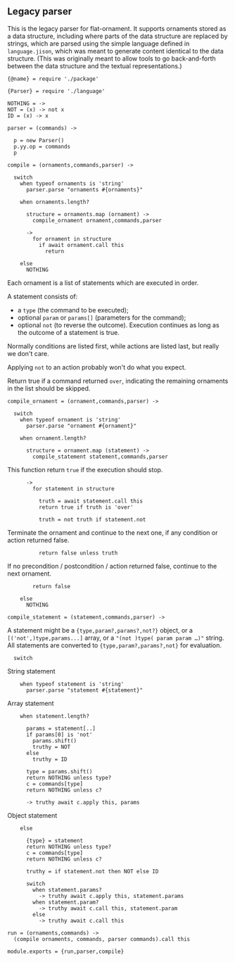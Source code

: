 Legacy parser
-------------

This is the legacy parser for flat-ornament. It supports ornaments stored as a data structure, including where parts of the data structure are replaced by strings, which are parsed using the simple language defined in `language.jison`, which was meant to generate content identical to the data structure. (This was originally meant to allow tools to go back-and-forth between the data structure and the textual representations.)

    {@name} = require './package'

    {Parser} = require './language'

    NOTHING = ->
    NOT = (x) -> not x
    ID = (x) -> x

    parser = (commands) ->

      p = new Parser()
      p.yy.op = commands
      p

    compile = (ornaments,commands,parser) ->

      switch
        when typeof ornaments is 'string'
          parser.parse "ornaments #{ornaments}"

        when ornaments.length?

          structure = ornaments.map (ornament) ->
            compile_ornament ornament,commands,parser

          ->
            for ornament in structure
              if await ornament.call this
                return

        else
          NOTHING

Each ornament is a list of statements which are executed in order.

A statement consists of:
- a `type` (the command to be executed);
- optional `param` or `params[]` (parameters for the command);
- optional `not` (to reverse the outcome).
Execution continues as long as the outcome of a statement is true.

Normally conditions are listed first, while actions are listed last, but really we don't care.

Applying `not` to an action probably won't do what you expect.

Return true if a command returned `over`, indicating the remaining ornaments in the list should be skipped.

    compile_ornament = (ornament,commands,parser) ->

      switch
        when typeof ornament is 'string'
          parser.parse "ornament #{ornament}"

        when ornament.length?

          structure = ornament.map (statement) ->
            compile_statement statement,commands,parser

This function return `true` if the execution should stop.

          ->
            for statement in structure

              truth = await statement.call this
              return true if truth is 'over'

              truth = not truth if statement.not

Terminate the ornament and continue to the next one, if any condition or action returned false.

              return false unless truth

If no precondition / postcondition / action returned false, continue to the next ornament.

            return false

        else
          NOTHING

    compile_statement = (statement,commands,parser) ->

A statement might be a `{type,param?,params?,not?}` object, or a `[('not',)type,params...]` array, or a `"(not )type( param param …)"` string.
All statements are converted to `{type,param?,params?,not}` for evaluation.

      switch

String statement

        when typeof statement is 'string'
          parser.parse "statement #{statement}"

Array statement

        when statement.length?

          params = statement[..]
          if params[0] is 'not'
            params.shift()
            truthy = NOT
          else
            truthy = ID

          type = params.shift()
          return NOTHING unless type?
          c = commands[type]
          return NOTHING unless c?

          -> truthy await c.apply this, params

Object statement

        else

          {type} = statement
          return NOTHING unless type?
          c = commands[type]
          return NOTHING unless c?

          truthy = if statement.not then NOT else ID

          switch
            when statement.params?
              -> truthy await c.apply this, statement.params
            when statement.param?
              -> truthy await c.call this, statement.param
            else
              -> truthy await c.call this

    run = (ornaments,commands) ->
      (compile ornaments, commands, parser commands).call this

    module.exports = {run,parser,compile}
